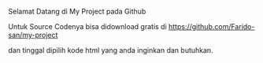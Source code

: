 Selamat Datang di My Project pada Github

Untuk Source Codenya bisa didownload gratis di https://github.com/Farido-san/my-project

dan tinggal dipilih kode html yang anda inginkan dan butuhkan.
